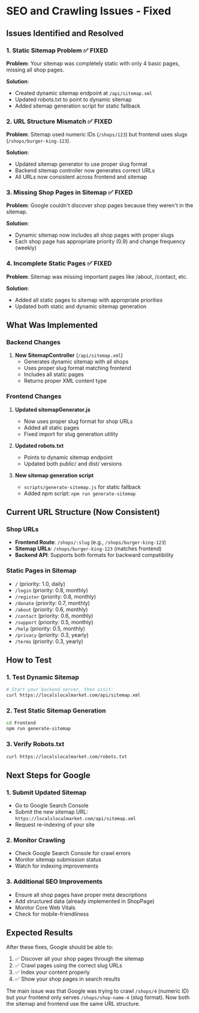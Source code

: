 # SEO and Crawling Issues - Fixed

## Issues Identified and Resolved

### 1. **Static Sitemap Problem** ✅ FIXED
**Problem**: Your sitemap was completely static with only 4 basic pages, missing all shop pages.

**Solution**: 
- Created dynamic sitemap endpoint at `/api/sitemap.xml`
- Updated robots.txt to point to dynamic sitemap
- Added sitemap generation script for static fallback

### 2. **URL Structure Mismatch** ✅ FIXED
**Problem**: Sitemap used numeric IDs (`/shops/123`) but frontend uses slugs (`/shops/burger-king-123`).

**Solution**:
- Updated sitemap generator to use proper slug format
- Backend sitemap controller now generates correct URLs
- All URLs now consistent across frontend and sitemap

### 3. **Missing Shop Pages in Sitemap** ✅ FIXED
**Problem**: Google couldn't discover shop pages because they weren't in the sitemap.

**Solution**:
- Dynamic sitemap now includes all shop pages with proper slugs
- Each shop page has appropriate priority (0.9) and change frequency (weekly)

### 4. **Incomplete Static Pages** ✅ FIXED
**Problem**: Sitemap was missing important pages like /about, /contact, etc.

**Solution**:
- Added all static pages to sitemap with appropriate priorities
- Updated both static and dynamic sitemap generation

## What Was Implemented

### Backend Changes
1. **New SitemapController** (`/api/sitemap.xml`)
   - Generates dynamic sitemap with all shops
   - Uses proper slug format matching frontend
   - Includes all static pages
   - Returns proper XML content type

### Frontend Changes
1. **Updated sitemapGenerator.js**
   - Now uses proper slug format for shop URLs
   - Added all static pages
   - Fixed import for slug generation utility

2. **Updated robots.txt**
   - Points to dynamic sitemap endpoint
   - Updated both public/ and dist/ versions

3. **New sitemap generation script**
   - `scripts/generate-sitemap.js` for static fallback
   - Added npm script: `npm run generate-sitemap`

## Current URL Structure (Now Consistent)

### Shop URLs
- **Frontend Route**: `/shops/:slug` (e.g., `/shops/burger-king-123`)
- **Sitemap URLs**: `/shops/burger-king-123` (matches frontend)
- **Backend API**: Supports both formats for backward compatibility

### Static Pages in Sitemap
- `/` (priority: 1.0, daily)
- `/login` (priority: 0.8, monthly)
- `/register` (priority: 0.8, monthly)
- `/donate` (priority: 0.7, monthly)
- `/about` (priority: 0.6, monthly)
- `/contact` (priority: 0.6, monthly)
- `/support` (priority: 0.5, monthly)
- `/help` (priority: 0.5, monthly)
- `/privacy` (priority: 0.3, yearly)
- `/terms` (priority: 0.3, yearly)

## How to Test

### 1. Test Dynamic Sitemap
```bash
# Start your backend server, then visit:
curl https://localslocalmarket.com/api/sitemap.xml
```

### 2. Test Static Sitemap Generation
```bash
cd Frontend
npm run generate-sitemap
```

### 3. Verify Robots.txt
```bash
curl https://localslocalmarket.com/robots.txt
```

## Next Steps for Google

### 1. Submit Updated Sitemap
- Go to Google Search Console
- Submit the new sitemap URL: `https://localslocalmarket.com/api/sitemap.xml`
- Request re-indexing of your site

### 2. Monitor Crawling
- Check Google Search Console for crawl errors
- Monitor sitemap submission status
- Watch for indexing improvements

### 3. Additional SEO Improvements
- Ensure all shop pages have proper meta descriptions
- Add structured data (already implemented in ShopPage)
- Monitor Core Web Vitals
- Check for mobile-friendliness

## Expected Results

After these fixes, Google should be able to:
1. ✅ Discover all your shop pages through the sitemap
2. ✅ Crawl pages using the correct slug URLs
3. ✅ Index your content properly
4. ✅ Show your shop pages in search results

The main issue was that Google was trying to crawl `/shops/4` (numeric ID) but your frontend only serves `/shops/shop-name-4` (slug format). Now both the sitemap and frontend use the same URL structure.
